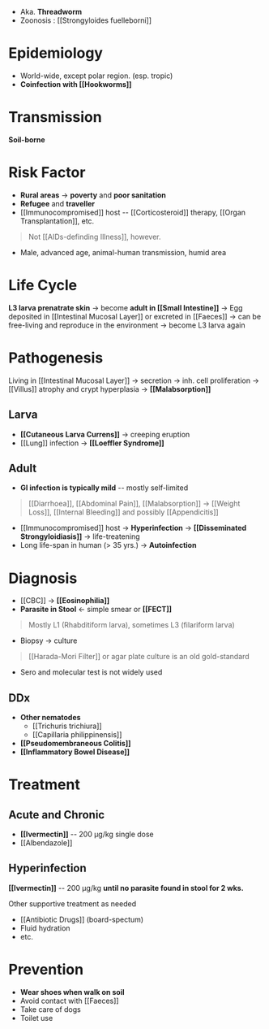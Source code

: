 - Aka. **Threadworm**
- Zoonosis : [[Strongyloides fuelleborni]]

# Epidemiology
- World-wide, except polar region. (esp. tropic)
- **Coinfection with [[Hookworms]]**

# Transmission
**Soil-borne**

# Risk Factor
- **Rural areas** -> **poverty** and **poor sanitation**
- **Refugee** and **traveller**
- [[Immunocompromised]] host -- [[Corticosteroid]] therapy, [[Organ Transplantation]], etc.
> Not [[AIDs-definding Illness]], however.
- Male, advanced age, animal-human transmission, humid area

# Life Cycle
**L3 larva prenatrate skin** -> become **adult in [[Small Intestine]]** -> Egg deposited in [[Intestinal Mucosal Layer]] or excreted in [[Faeces]] -> can be free-living and reproduce in the environment -> become L3 larva again

# Pathogenesis
Living in [[Intestinal Mucosal Layer]] -> secretion -> inh. cell proliferation -> [[Villus]] atrophy and crypt hyperplasia -> **[[Malabsorption]]**

## Larva
- **[[Cutaneous Larva Currens]]** -> creeping eruption
- [[Lung]] infection -> **[[Loeffler Syndrome]]**

## Adult
- **GI infection is typically mild** -- mostly self-limited
> [[Diarrhoea]], [[Abdominal Pain]], [[Malabsorption]] -> [[Weight Loss]], [[Internal Bleeding]] and possibly [[Appendicitis]]
- [[Immunocompromised]] host -> **Hyperinfection** -> **[[Disseminated Strongyloidiasis]]** -> life-treatening
- Long life-span in human (> 35 yrs.) -> **Autoinfection**

# Diagnosis
- [[CBC]] -> **[[Eosinophilia]]**
- **Parasite in Stool** <- simple smear or **[[FECT]]**
> Mostly L1 (Rhabditiform larva), sometimes L3 (filariform larva)
- Biopsy -> culture
> [[Harada-Mori Filter]] or agar plate culture is an old gold-standard
- Sero and molecular test is not widely used

## DDx
- **Other nematodes**
	- [[Trichuris trichiura]]
	- [[Capillaria philippinensis]]
- **[[Pseudomembraneous Colitis]]**
- **[[Inflammatory Bowel Disease]]**

# Treatment
## Acute and Chronic
- **[[Ivermectin]]** -- 200 μg/kg single dose
- [[Albendazole]]

## Hyperinfection
**[[Ivermectin]]** -- 200 μg/kg **until no parasite found in stool for 2 wks.**

Other supportive treatment as needed
- [[Antibiotic Drugs]] (board-spectum)
- Fluid hydration
- etc.

# Prevention
- **Wear shoes when walk on soil**
- Avoid contact with [[Faeces]]
- Take care of dogs
- Toilet use